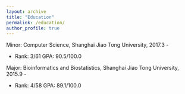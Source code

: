 ```yaml
---
layout: archive
title: "Education"
permalink: /education/
author_profile: true
---
```


Minor: Computer Science, Shanghai Jiao Tong University, 2017.3 -
* Rank: 3/61   GPA: 90.5/100.0

Major: Bioinformatics and Biostatistics, Shanghai Jiao Tong University, 2015.9 -
* Rank: 4/58   GPA: 89.1/100.0
